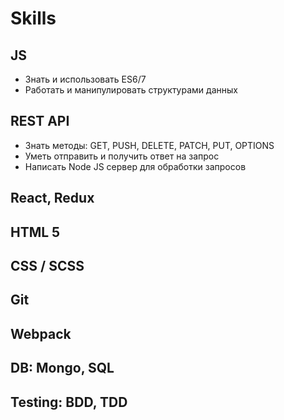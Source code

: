 # Skills

## JS
* Знать и использовать ES6/7
* Работать и манипулировать структурами данных

## REST API
* Знать методы: GET, PUSH, DELETE, PATCH, PUT, OPTIONS
* Уметь отправить и получить ответ на запрос
* Написать Node JS сервер для обработки запросов

## React, Redux

## HTML 5

## CSS / SCSS

## Git

## Webpack

## DB: Mongo, SQL

## Testing: BDD, TDD
